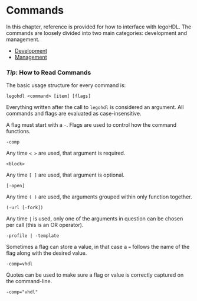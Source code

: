 # Commands

<!-- Alternate quote: “Now I am the ruler of all the ocean! The waves obey my every whim!” -Ursula, The Little Mermaid -->

In this chapter, reference is provided for how to interface with legoHDL. The commands are loosely divided into two main categories: development and management.

- [Development](./development.md)
- [Management](./management.md)

### _Tip_: How to Read Commands

The basic usage structure for every command is:

```legohdl <command> [item] [flags]```

Everything written after the call to `legohdl` is considered an argument. All commands and flags are evaluated as case-insensitive.

A flag must start with a `-`. Flags are used to control how the command functions.

`-comp`

Any time `< >` are used, that argument is required.

`<block>`

Any time `[ ]` are used, that argument is optional.

`[-open]`

Any time `( )` are used, the arguments grouped within only function together.

`(-url [-fork])`

Any time `|` is used, only one of the arguments in question can be chosen per call (this is an OR operator).

`-profile | -template`


Sometimes a flag can store a value, in that case a `=` follows the name of the flag along with the desired value.

`-comp=vhdl`

Quotes can be used to make sure a flag or value is correctly captured on the command-line.

`-comp="vhdl"`
